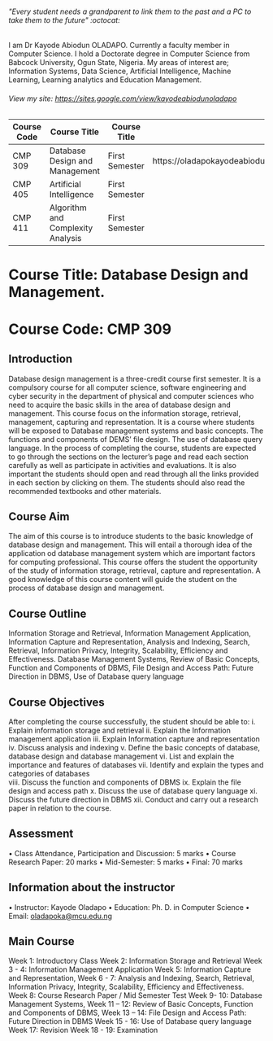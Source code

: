 ###### "_Every student needs a grandparent to link them to the past and a PC to take them to the future_" :octocat:


I am Dr Kayode Abiodun OLADAPO. Currently a faculty member in Computer Science.
I hold a Doctorate degree in Computer Science from Babcock University, Ogun State, Nigeria. 
My areas of interest are; Information Systems, Data Science, Artificial Intelligence, Machine Learning, Learning analytics and Education Management. 

###### View my site: https://sites.google.com/view/kayodeabiodunoladapo


Course Code | Course Title   | Course Title      | Course Link
------------ | -------------  | -------------   | -------------
CMP 309 | Database Design and Management  | First Semester | https://oladapokayodeabiodun/oladapokayodeabiodun.github.io/cmp309.md
CMP 405 | Artificial Intelligence  | First Semester
CMP 411 | Algorithm and Complexity Analysis  | First Semester


# Course Title: Database Design and Management.
# Course Code: CMP 309
## Introduction 
Database design management is a three-credit course first semester. It is a compulsory course for all computer science, software engineering and cyber security in the department of physical and computer sciences who need to acquire the basic skills in the area of database design and management. This course focus on the information storage, retrieval, management, capturing and representation. It is a course where students will be exposed to Database management systems and basic concepts. The functions and components of DEMS’ file design. The use of database query language. 
In the process of completing the course, students are expected to go through the sections on the lecturer’s page and read each section carefully as well as participate in activities and evaluations. It is also important the students should open and read through all the links provided in each section by clicking on them. The students should also read the recommended textbooks and other materials. 
## Course Aim 
The aim of this course is to introduce students to the basic knowledge of database design and management. This will entail a thorough idea of the application od database management system which are important factors for computing professional. This course offers the student the opportunity of the study of information storage, retrieval, capture and representation.  A good knowledge of this course content will guide the student on the process of database design and management. 
## Course Outline 
Information Storage and Retrieval, Information Management Application, Information Capture and Representation, Analysis and Indexing, Search, Retrieval, Information Privacy, Integrity, Scalability, Efficiency and Effectiveness. 
Database Management Systems, Review of Basic Concepts, Function and Components of DBMS, File Design and Access Path: Future Direction in DBMS, Use of Database query language 
## Course Objectives 
After completing the course successfully, the student should be able to:
i.	Explain information storage and retrieval 
ii.	Explain the Information management application 
iii.	Explain Information capture and representation 
iv.	Discuss analysis and indexing 
v.	Define the basic concepts of database, database design and database management
vi.	List and explain the importance and features of databases
vii.	Identify and explain the types and categories of databases  
viii.	Discuss the function and components of DBMS 
ix.	Explain the file design and access path 
x.	Discuss the use of database query language 
xi.	Discuss the future direction in DBMS 
xii.	Conduct and carry out a research paper in relation to the course. 
## Assessment 
•	Class Attendance, Participation and Discussion: 	 5 marks 
•	Course Research Paper:				20 marks
•	Mid-Semester:					 5 marks 
•	Final:						70 marks

## Information about the instructor
•	Instructor: Kayode Oladapo
•	Education: Ph. D. in Computer Science
•	Email: oladapoka@mcu.edu.ng

## Main Course 
Week 1: 	Introductory Class 
Week 2:	Information Storage and Retrieval
Week 3 - 4: 	Information Management Application
Week 5: 	Information Capture and Representation, 
Week 6 - 7: 	Analysis and Indexing, Search, Retrieval, Information Privacy, Integrity, Scalability, Efficiency and Effectiveness. 
Week 8:	Course Research Paper / Mid Semester Test
Week 9- 10: 	Database Management Systems, 
Week 11 – 12:	Review of Basic Concepts, Function and Components of DBMS, 
Week 13 – 14:	File Design and Access Path: Future Direction in DBMS
Week 15 - 16:	Use of Database query language 
Week 17:	Revision 
Week 18 - 19:	Examination 

